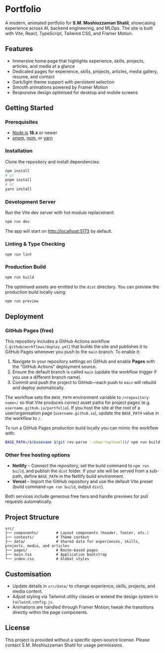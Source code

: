 # Portfolio

A modern, animated portfolio for **S.M. Moshiuzzaman Shatil**, showcasing experience across AI, backend engineering, and MLOps. The site is built with Vite, React, TypeScript, Tailwind CSS, and Framer Motion.

## Features

- Immersive home page that highlights experience, skills, projects, articles, and media at a glance
- Dedicated pages for experience, skills, projects, articles, media gallery, resume, and contact
- Dark/light theme support with persistent selection
- Smooth animations powered by Framer Motion
- Responsive design optimised for desktop and mobile screens

## Getting Started

### Prerequisites

- [Node.js](https://nodejs.org/) **18.x** or newer
- [pnpm](https://pnpm.io/), [npm](https://www.npmjs.com/), or [yarn](https://yarnpkg.com/)

### Installation

Clone the repository and install dependencies:

```bash
npm install
# or
pnpm install
# or
yarn install
```

### Development Server

Run the Vite dev server with hot module replacement:

```bash
npm run dev
```

The app will start on [http://localhost:5173](http://localhost:5173) by default.

### Linting & Type Checking

```bash
npm run lint
```

### Production Build

```bash
npm run build
```

The optimised assets are emitted to the `dist` directory. You can preview the production build locally using:

```bash
npm run preview
```

## Deployment

### GitHub Pages (free)

This repository includes a GitHub Actions workflow (`.github/workflows/deploy.yml`) that builds the site and publishes it to GitHub Pages whenever you push to the `main` branch. To enable it:

1. Navigate to your repository settings on GitHub and enable **Pages** with the "GitHub Actions" deployment source.
2. Ensure the default branch is called `main` (update the workflow trigger if you use a different branch name).
3. Commit and push the project to GitHub—each push to `main` will rebuild and deploy automatically.

The workflow sets the `BASE_PATH` environment variable to `/<repository-name>/` so that Vite produces correct asset paths for project pages (e.g. `username.github.io/portfolio`). If you host the site at the root of a user/organisation page (`username.github.io`), update the `BASE_PATH` value in the workflow to `/`.

To run a GitHub Pages production build locally you can mimic the workflow with:

```bash
BASE_PATH=/$(basename $(git rev-parse --show-toplevel))/ npm run build
```

### Other free hosting options

- **Netlify** – Connect the repository, set the build command to `npm run build`, and publish the `dist` folder. If your site will be served from a sub-path, define `BASE_PATH` in the Netlify build environment.
- **Vercel** – Import the GitHub repository and use the default Vite preset (build command `npm run build`, output `dist`).

Both services include generous free tiers and handle previews for pull requests automatically.

## Project Structure

```
src/
├── components/        # Layout components (header, footer, etc.)
├── contexts/          # Theme context
├── data/              # Shared data for experiences, skills, projects, media, and articles
├── pages/             # Route-based pages
├── main.tsx           # Application bootstrap
└── index.css          # Global styles
```

## Customisation

- Update details in `src/data/` to change experience, skills, projects, and media content.
- Adjust styling via Tailwind utility classes or extend the design system in `tailwind.config.js`.
- Animations are handled through Framer Motion; tweak the transitions directly within the page components.

## License

This project is provided without a specific open-source license. Please contact S.M. Moshiuzzaman Shatil for usage permissions.
